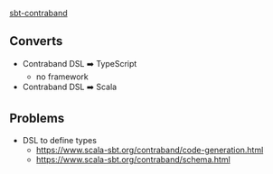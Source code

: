 [sbt-contraband](https://github.com/sbt/contraband)

## Converts
- Contraband DSL :arrow_right: TypeScript
    - no framework
- Contraband DSL :arrow_right: Scala

## Problems
- DSL to define types
    - https://www.scala-sbt.org/contraband/code-generation.html
    - https://www.scala-sbt.org/contraband/schema.html